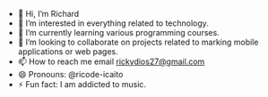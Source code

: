 - 👋 Hi, I’m Richard
- 👀 I’m interested in everything related to technology.
- 🌱 I’m currently learning various programming courses.
- 💞️ I’m looking to collaborate on projects related to marking mobile applications or web pages.
- 📫 How to reach me email rickydios27@gmail.com
- 😄 Pronouns: @ricode-icaito
- ⚡ Fun fact: I am addicted to music.

<!---
ricode-icaito/ricode-icaito is a ✨ special ✨ repository because its `README.md` (this file) appears on your GitHub profile.
You can click the Preview link to take a look at your changes.
--->
